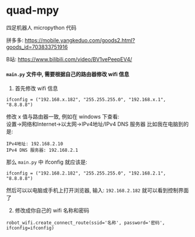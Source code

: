 # quad-mpy
四足机器人 micropython 代码

拼多多: https://mobile.yangkeduo.com/goods2.html?goods_id=703833751916  

B站: https://www.bilibili.com/video/BV1vePeepEV4/


#### `main.py` 文件中, 需要根据自己的路由器修改 wifi 信息

1. 首先修改 wifi 信息
```
ifconfig = ("192.168.x.182", "255.255.255.0", "192.168.x.1", "8.8.8.8")
```
修改 x 值与路由器一致, 例如在 windows 下查看:   
设置->网络和Internet->以太网->IPv4地址/IPv4 DNS 服务器
比如我在电脑到的是:
```
IPv4地址: 192.168.2.10
IPv4 DNS 服务器: 192.168.2.1
```
那么 `main.py` 中 ifconfig 就应该是:
```
ifconfig = ("192.168.2.182", "255.255.255.0", "192.168.2.1", "8.8.8.8")
```
然后可以以电脑或手机上打开浏览器, 输入: `192.168.2.182` 就可以看到控制界面了

2. 修改成你自己的 wifi 名称和密码
```
robot_wifi.create_connect_route(ssid='名称', password='密码', ifconfig=ifconfig)
```